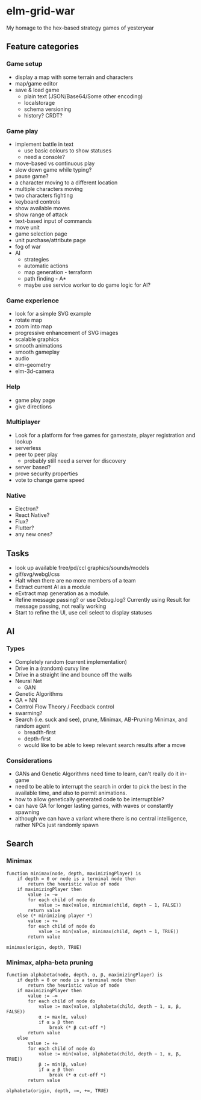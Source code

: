 # elm-grid-war

My homage to the hex-based strategy games of yesteryear

## Feature categories
### Game setup
  - display a map with some terrain and characters
  - map/game editor
  - save & load game
    - plain text (JSON/Base64/Some other encoding)
    - localstorage
    - schema versioning
    - history? CRDT?
### Game play
  - implement battle in text
    - use basic colours to show statuses
    - need a console?
  - move-based vs continuous play
  - slow down game while typing?
  - pause game?
  - a character moving to a different location
  - multiple characters moving
  - two characters fighting
  - keyboard controls
  - show available moves
  - show range of attack
  - text-based input of commands
  - move unit
  - game selection page
  - unit purchase/attribute page
  - fog of war
  - AI
    - strategies
    - automatic actions
    - map generation - terraform
    - path finding - A*
    - maybe use service worker to do game logic for AI?
### Game experience
  - look for a simple SVG example
  - rotate map
  - zoom into map
  - progressive enhancement of SVG images
  - scalable graphics
  - smooth animations
  - smooth gameplay
  - audio
  - elm-geometry
  - elm-3d-camera  
### Help
  - game play page
  - give directions
### Multiplayer
  - Look for a platform for free games for gamestate, player registration and lookup
  - serverless
  - peer to peer play
    - probably still need a server for discovery
  - server based?
  - prove security properties
  - vote to change game speed
### Native
  - Electron?
  - React Native?
  - Flux?
  - Flutter?
  - any new ones?

## Tasks

- look up available free/pd/ccl graphics/sounds/models
- gif/svg/webgl/css
- Halt when there are no more members of a team
- Extract current AI as a module
- eExtract map generation as a module.
- Refine message passing? or use Debug.log? Currently using Result for message passing, not really working
- Start to refine the UI, use cell select to display statuses

## AI
### Types
- Completely random (current implementation)
- Drive in a (random) curvy line
- Drive in a straight line and bounce off the walls
- Neural Net
  - GAN
- Genetic Algorithms
- GA + NN
- Control Flow Theory / Feedback control
- swarming?
- Search (i.e. suck and see), prune, Minimax, AB-Pruning Minimax, and random agent
  - breadth-first
  - depth-first
  - would like to be able to keep relevant search results after a move

### Considerations
- GANs and Genetic Algorithms need time to learn, can't really do it in-game
- need to be able to interrupt the search in order to pick the best in the available time, and also to permit animations.
- how to allow genetically generated code to be interruptible?
- can have GA for longer lasting games, with waves or constantly spawning
- although we can have a variant where there is no central intelligence, rather NPCs just randomly spawn



## Search

### Minimax
```
function minimax(node, depth, maximizingPlayer) is
    if depth = 0 or node is a terminal node then
        return the heuristic value of node
    if maximizingPlayer then
        value := −∞
        for each child of node do
            value := max(value, minimax(child, depth − 1, FALSE))
        return value
    else (* minimizing player *)
        value := +∞
        for each child of node do
            value := min(value, minimax(child, depth − 1, TRUE))
        return value

minimax(origin, depth, TRUE)
```

### Minimax, alpha-beta pruning
```
function alphabeta(node, depth, α, β, maximizingPlayer) is
    if depth = 0 or node is a terminal node then
        return the heuristic value of node
    if maximizingPlayer then
        value := −∞
        for each child of node do
            value := max(value, alphabeta(child, depth − 1, α, β, FALSE))
            α := max(α, value)
            if α ≥ β then
                break (* β cut-off *)
        return value
    else
        value := +∞
        for each child of node do
            value := min(value, alphabeta(child, depth − 1, α, β, TRUE))
            β := min(β, value)
            if α ≥ β then
                break (* α cut-off *)
        return value

alphabeta(origin, depth, −∞, +∞, TRUE)
```

